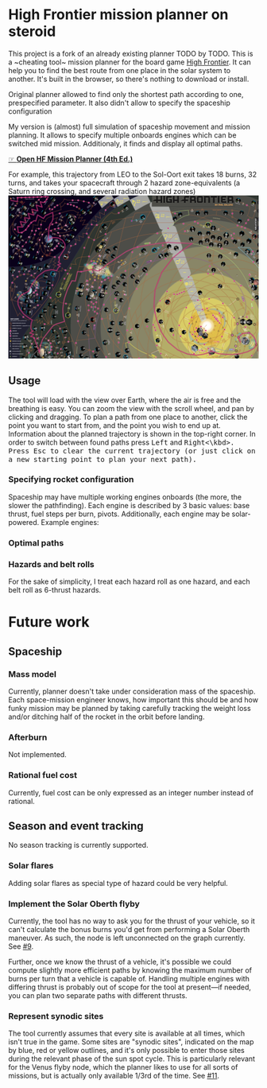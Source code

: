 # High Frontier mission planner on steroid
This project is a fork of an already existing planner TODO by TODO.
This is a ~cheating tool~ mission planner for the board game [High Frontier](https://boardgamegeek.com/boardgame/281655/high-frontier-4-all). It can help you to find the best route from one place in the solar system to another. It's built in the browser, so there's nothing to download or install.

Original planner allowed  to find only the shortest path according to one, prespecified parameter. 
It also didn't allow to specify the spaceship configuration


My version is \(almost\) full simulation of spaceship movement and mission planning. 
It allows to specify multiple onboards engines which can be switched mid mission.
Additionaly, it finds and display all optimal paths.



[☞ **Open HF Mission Planner (4th Ed.)**](https://nornagon.github.io/hf-mission-planner)


For example, this trajectory from LEO to the Sol-Oort exit takes 18 burns, 32 turns, and takes your spacecraft through 2 hazard zone-equivalents (a Saturn ring crossing, and several radiation hazard zones)
![Example trajectory from LEO to the Sol-Oort exit](docs/example-trajectory.png)

## Usage

The tool will load with the view over Earth, where the air is free and the breathing is easy.
You can zoom the view with the scroll wheel, and pan by clicking and dragging.
To plan a path from one place to another, click the point you want to start from,
and the point you wish to end up at.
Information about the planned trajectory is shown in the top-right corner. 
In order to switch between found paths press <kbd>Left</kbd> and <kbd>Right<\kbd>.
Press <kbd>Esc</kbd> to clear the current trajectory (or just click on a new starting point to plan your next path).


### Specifying rocket configuration
Spaceship may have multiple working engines onboards \(the more, the slower the pathfinding\).
Each engine is described by 3 basic values: base thrust, fuel steps per burn, pivots.
Additionally, each engine may be solar-powered.
Example engines:


### Optimal paths

### Hazards and belt rolls
For the sake of simplicity, I treat each hazard roll as one hazard, and each belt roll as 6-thrust hazards.
# Future work

## Spaceship
### Mass model

Currently, planner doesn't take under consideration mass of the spaceship. Each space-mission engineer knows, how important 
this should be and how funky mission may be planned by taking carefully tracking the weight loss and/or ditching half of 
the rocket in the orbit before landing.
### Afterburn
Not implemented.
### Rational fuel cost
Currently, fuel cost can be only expressed as an integer number instead of rational.

## Season and event tracking
No season tracking is currently supported. 
### Solar flares
Adding solar flares as special type of hazard could be very helpful.
### Implement the Solar Oberth flyby

Currently, the tool has no way to ask you for the thrust of your vehicle, so it can't calculate the bonus burns you'd get from performing a Solar Oberth maneuver. As such, the node is left unconnected on the graph currently. See [#9](https://github.com/nornagon/hf-mission-planner/issues/9).

Further, once we know the thrust of a vehicle, it's possible we could compute slightly more efficient paths by knowing the maximum number of burns per turn that a vehicle is capable of. Handling multiple engines with differing thrust is probably out of scope for the tool at present—if needed, you can plan two separate paths with different thrusts.

### Represent synodic sites

The tool currently assumes that every site is available at all times, which isn't true in the game. Some sites are "synodic sites", indicated on the map by blue, red or yellow outlines, and it's only possible to enter those sites during the relevant phase of the sun spot cycle. This is particularly relevant for the Venus flyby node, which the planner likes to use for all sorts of missions, but is actually only available 1/3rd of the time. See [#11](https://github.com/nornagon/hf-mission-planner/issues/11).
